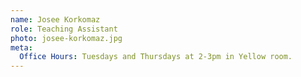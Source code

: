 ```yaml
---
name: Josee Korkomaz
role: Teaching Assistant
photo: josee-korkomaz.jpg
meta:
  Office Hours: Tuesdays and Thursdays at 2-3pm in Yellow room.
---
```

